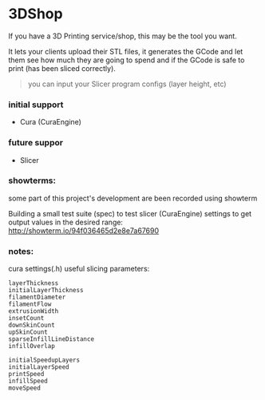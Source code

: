 # 3DShop

If you have a 3D Printing service/shop, this may be the tool you want.

It lets your clients upload their STL files, it generates the GCode and let them see how much they are going to spend and if the GCode is safe to print (has been sliced correctly).

>  you can input your Slicer program configs (layer height, etc)

### initial support

- Cura (CuraEngine)

### future suppor

- Slicer


### showterms:

some part of this project's development are been recorded using showterm

Building a small test suite (spec) to test slicer (CuraEngine) settings to get output values in the desired range: <http://showterm.io/94f036465d2e8e7a67690>

### notes:

cura settings(.h) useful slicing parameters:

    layerThickness
    initialLayerThickness
    filamentDiameter
    filamentFlow
    extrusionWidth
    insetCount
    downSkinCount
    upSkinCount
    sparseInfillLineDistance
    infillOverlap

    initialSpeedupLayers
    initialLayerSpeed
    printSpeed
    infillSpeed
    moveSpeed
